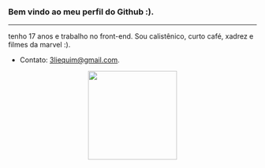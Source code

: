 ### Bem vindo ao meu perfil do Github :).
----
tenho 17 anos e trabalho no front-end. Sou calistênico, curto café, xadrez e filmes da marvel :).
- Contato: 3liequim@gmail.com.
<div align = "center">
  <a href="https://github.com/3liequim">
  <img height="180em" src="https://github-readme-stats.vercel.app/api?username=3liequim&show_icons=true&theme=dark&include_all_commits=true&count_private=true"/>
</div>


